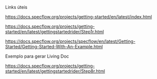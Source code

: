 Links úteis

https://docs.specflow.org/projects/getting-started/en/latest/index.html

https://docs.specflow.org/projects/getting-started/en/latest/gettingstartedrider/Step1r.html

https://docs.specflow.org/projects/specflow/en/latest/Getting-Started/Getting-Started-With-An-Example.html

Exemplo para gerar Living Doc

https://docs.specflow.org/projects/getting-started/en/latest/gettingstartedrider/Step8r.html
